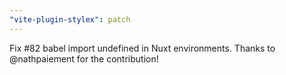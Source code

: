 ```yaml
---
"vite-plugin-stylex": patch
---
```


Fix #82 babel import undefined in Nuxt environments. Thanks to @nathpaiement for the contribution!

